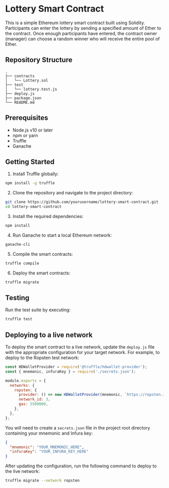 # Lottery Smart Contract

This is a simple Ethereum lottery smart contract built using Solidity. Participants can enter the lottery by sending a specified amount of Ether to the contract. Once enough participants have entered, the contract owner (manager) can choose a random winner who will receive the entire pool of Ether.

## Repository Structure

```
.
├── contracts
│   └── Lottery.sol
├── test
│   └── lottery.test.js
├── deploy.js
├── package.json
└── README.md
```

## Prerequisites

- Node.js v10 or later
- npm or yarn
- Truffle
- Ganache

## Getting Started

1. Install Truffle globally:

```bash
npm install -g truffle
```

2. Clone the repository and navigate to the project directory:

```bash
git clone https://github.com/yourusername/lottery-smart-contract.git
cd lottery-smart-contract
```

3. Install the required dependencies:

```bash
npm install
```

4. Run Ganache to start a local Ethereum network:

```bash
ganache-cli
```

5. Compile the smart contracts:

```bash
truffle compile
```

6. Deploy the smart contracts:

```bash
truffle migrate
```

## Testing

Run the test suite by executing:

```bash
truffle test
```

## Deploying to a live network

To deploy the smart contract to a live network, update the `deploy.js` file with the appropriate configuration for your target network. For example, to deploy to the Ropsten test network:

```javascript
const HDWalletProvider = require('@truffle/hdwallet-provider');
const { mnemonic, infuraKey } = require('./secrets.json');

module.exports = {
  networks: {
    ropsten: {
      provider: () => new HDWalletProvider(mnemonic, `https://ropsten.infura.io/v3/${infuraKey}`),
      network_id: 3,
      gas: 5500000,
    },
  },
};
```

You will need to create a `secrets.json` file in the project root directory containing your mnemonic and Infura key:

```json
{
  "mnemonic": "YOUR_MNEMONIC_HERE",
  "infuraKey": "YOUR_INFURA_KEY_HERE"
}
```

After updating the configuration, run the following command to deploy to the live network:

```bash
truffle migrate --network ropsten
```

